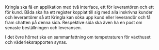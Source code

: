 
Kringla ska få en applikation med två interface, ett för leverantören och ett för kund. Båda ska ha ett register kopplat till sig med alla inskrivna kunder och leverantörer så att Kringla kan söka upp kund eller leverandör och få fram chatten på denna sida. Respektive sida ska även ha en post om senaste beställningen och leveransen.

I det övre hörnet ska en sammanfattning om tempetraturen för växthuset och väderleksrapporten synas.




